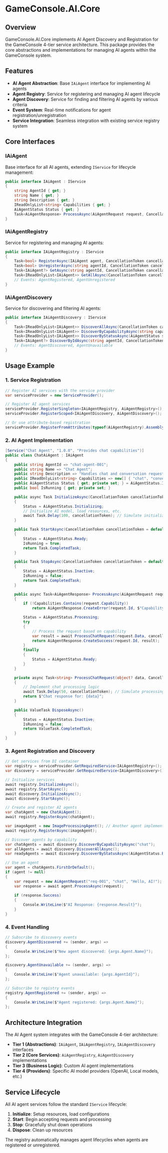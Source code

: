 # GameConsole.AI.Core

## Overview

GameConsole.AI.Core implements AI Agent Discovery and Registration for the GameConsole 4-tier service architecture. This package provides the core abstractions and implementations for managing AI agents within the GameConsole system.

## Features

- **AI Agent Abstraction**: Base `IAiAgent` interface for implementing AI agents
- **Agent Registry**: Service for registering and managing AI agent lifecycle
- **Agent Discovery**: Service for finding and filtering AI agents by various criteria
- **Event System**: Real-time notifications for agent registration/unregistration
- **Service Integration**: Seamless integration with existing service registry system

## Core Interfaces

### IAiAgent
Base interface for all AI agents, extending `IService` for lifecycle management:

```csharp
public interface IAiAgent : IService
{
    string AgentId { get; }
    string Name { get; }
    string Description { get; }
    IReadOnlyList<string> Capabilities { get; }
    AiAgentStatus Status { get; }
    Task<AiAgentResponse> ProcessAsync(AiAgentRequest request, CancellationToken cancellationToken = default);
}
```

### IAiAgentRegistry
Service for registering and managing AI agents:

```csharp
public interface IAiAgentRegistry : IService
{
    Task<bool> RegisterAsync(IAiAgent agent, CancellationToken cancellationToken = default);
    Task<bool> UnregisterAsync(string agentId, CancellationToken cancellationToken = default);
    Task<IAiAgent?> GetAsync(string agentId, CancellationToken cancellationToken = default);
    Task<IReadOnlyList<IAiAgent>> GetAllAsync(CancellationToken cancellationToken = default);
    // Events: AgentRegistered, AgentUnregistered
}
```

### IAiAgentDiscovery
Service for discovering and filtering AI agents:

```csharp
public interface IAiAgentDiscovery : IService
{
    Task<IReadOnlyList<IAiAgent>> DiscoverAllAsync(CancellationToken cancellationToken = default);
    Task<IReadOnlyList<IAiAgent>> DiscoverByCapabilityAsync(string capability, CancellationToken cancellationToken = default);
    Task<IReadOnlyList<IAiAgent>> DiscoverByStatusAsync(AiAgentStatus status, CancellationToken cancellationToken = default);
    Task<IAiAgent?> DiscoverByIdAsync(string agentId, CancellationToken cancellationToken = default);
    // Events: AgentDiscovered, AgentUnavailable
}
```

## Usage Example

### 1. Service Registration

```csharp
// Register AI services with the service provider
var serviceProvider = new ServiceProvider();

// Register AI agent services
serviceProvider.RegisterSingleton<IAiAgentRegistry, AiAgentRegistry>();
serviceProvider.RegisterScoped<IAiAgentDiscovery, AiAgentDiscovery>();

// Or use attribute-based registration
serviceProvider.RegisterFromAttributes(typeof(AiAgentRegistry).Assembly);
```

### 2. AI Agent Implementation

```csharp
[Service("Chat Agent", "1.0.0", "Provides chat capabilities")]
public class ChatAiAgent : IAiAgent
{
    public string AgentId => "chat-agent-001";
    public string Name => "Chat Agent";
    public string Description => "Handles chat and conversation requests";
    public IReadOnlyList<string> Capabilities => new[] { "chat", "conversation", "text-generation" };
    public AiAgentStatus Status { get; private set; } = AiAgentStatus.Inactive;
    public bool IsRunning { get; private set; }

    public async Task InitializeAsync(CancellationToken cancellationToken = default)
    {
        Status = AiAgentStatus.Initializing;
        // Initialize AI model, load resources, etc.
        await Task.Delay(100, cancellationToken); // Simulate initialization
    }

    public Task StartAsync(CancellationToken cancellationToken = default)
    {
        Status = AiAgentStatus.Ready;
        IsRunning = true;
        return Task.CompletedTask;
    }

    public Task StopAsync(CancellationToken cancellationToken = default)
    {
        Status = AiAgentStatus.Inactive;
        IsRunning = false;
        return Task.CompletedTask;
    }

    public async Task<AiAgentResponse> ProcessAsync(AiAgentRequest request, CancellationToken cancellationToken = default)
    {
        if (!Capabilities.Contains(request.Capability))
            return AiAgentResponse.CreateError(request.Id, $"Capability '{request.Capability}' not supported");

        Status = AiAgentStatus.Processing;
        try
        {
            // Process the request based on capability
            var result = await ProcessChatRequest(request.Data, cancellationToken);
            return AiAgentResponse.CreateSuccess(request.Id, result);
        }
        finally
        {
            Status = AiAgentStatus.Ready;
        }
    }

    private async Task<string> ProcessChatRequest(object? data, CancellationToken cancellationToken)
    {
        // Implement chat processing logic
        await Task.Delay(50, cancellationToken); // Simulate processing
        return $"Chat response for: {data}";
    }

    public ValueTask DisposeAsync()
    {
        Status = AiAgentStatus.Inactive;
        IsRunning = false;
        return ValueTask.CompletedTask;
    }
}
```

### 3. Agent Registration and Discovery

```csharp
// Get services from DI container
var registry = serviceProvider.GetRequiredService<IAiAgentRegistry>();
var discovery = serviceProvider.GetRequiredService<IAiAgentDiscovery>();

// Initialize services
await registry.InitializeAsync();
await registry.StartAsync();
await discovery.InitializeAsync();
await discovery.StartAsync();

// Create and register AI agents
var chatAgent = new ChatAiAgent();
await registry.RegisterAsync(chatAgent);

var imageAgent = new ImageProcessingAgent(); // Another agent implementation
await registry.RegisterAsync(imageAgent);

// Discover agents by capability
var chatAgents = await discovery.DiscoverByCapabilityAsync("chat");
var allAgents = await discovery.DiscoverAllAsync();
var readyAgents = await discovery.DiscoverByStatusAsync(AiAgentStatus.Ready);

// Use an agent
var agent = chatAgents.FirstOrDefault();
if (agent != null)
{
    var request = new AiAgentRequest("req-001", "chat", "Hello, AI!");
    var response = await agent.ProcessAsync(request);
    
    if (response.Success)
    {
        Console.WriteLine($"AI Response: {response.Result}");
    }
}
```

### 4. Event Handling

```csharp
// Subscribe to discovery events
discovery.AgentDiscovered += (sender, args) => 
{
    Console.WriteLine($"New agent discovered: {args.Agent.Name}");
};

discovery.AgentUnavailable += (sender, args) => 
{
    Console.WriteLine($"Agent unavailable: {args.AgentId}");
};

// Subscribe to registry events
registry.AgentRegistered += (sender, args) => 
{
    Console.WriteLine($"Agent registered: {args.Agent.Name}");
};
```

## Architecture Integration

The AI Agent system integrates with the GameConsole 4-tier architecture:

- **Tier 1 (Abstractions)**: `IAiAgent`, `IAiAgentRegistry`, `IAiAgentDiscovery` interfaces
- **Tier 2 (Core Services)**: `AiAgentRegistry`, `AiAgentDiscovery` implementations
- **Tier 3 (Business Logic)**: Custom AI agent implementations
- **Tier 4 (Providers)**: Specific AI model providers (OpenAI, Local models, etc.)

## Service Lifecycle

All AI agent services follow the standard `IService` lifecycle:

1. **Initialize**: Setup resources, load configurations
2. **Start**: Begin accepting requests and processing
3. **Stop**: Gracefully shut down operations
4. **Dispose**: Clean up resources

The registry automatically manages agent lifecycles when agents are registered or unregistered.